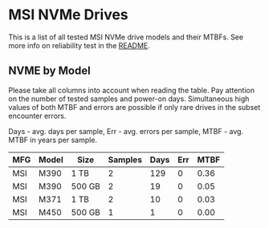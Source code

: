 MSI NVMe Drives
===============

This is a list of all tested MSI NVMe drive models and their MTBFs. See more
info on reliability test in the [README](https://github.com/linuxhw/SMART).

NVME by Model
------------

Please take all columns into account when reading the table. Pay attention on the
number of tested samples and power-on days. Simultaneous high values of both MTBF
and errors are possible if only rare drives in the subset encounter errors.

Days - avg. days per sample,
Err  - avg. errors per sample,
MTBF - avg. MTBF in years per sample.

| MFG       | Model              | Size   | Samples | Days  | Err   | MTBF |
|-----------|--------------------|--------|---------|-------|-------|------|
| MSI       | M390               | 1 TB   | 2       | 129   | 0     | 0.36   |
| MSI       | M390               | 500 GB | 2       | 19    | 0     | 0.05   |
| MSI       | M371               | 1 TB   | 2       | 10    | 0     | 0.03   |
| MSI       | M450               | 500 GB | 1       | 1     | 0     | 0.00   |
